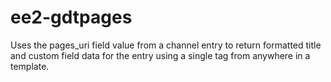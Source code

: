ee2-gdtpages
============

Uses the pages_uri field value from a channel entry to return formatted  title and custom field data for the entry using a single tag from anywhere in a template.
